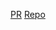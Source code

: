 [PR](https://github.com/Mohammadnim123/snakes-cafe/pull/1)
[Repo](https://github.com/Mohammadnim123/snakes-cafe)
